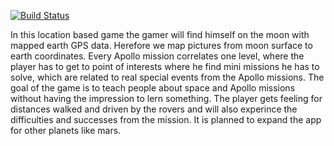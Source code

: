 [![Build Status](https://snap-ci.com/jennyaberger/MoonWalker/branch/master/build_image)](https://snap-ci.com/jennyaberger/MoonWalker/branch/master)

In this location based game the gamer will find himself​ on the moon with mapped earth GPS data. Herefore we map pictures from moon surface to earth
coordinates. Every Apollo mission correlates one level, where the player has to get to point of interests where he find mini missions he has to solve,
which are related to real special events from the Apollo missions. The goal of the game is to teach people about space and Apollo missions without
having the impression to lern something. The player gets feeling for distances walked and driven by the rovers and will also experince the difficulties
and successes from the mission. It is planned to expand the app for other planets like mars.